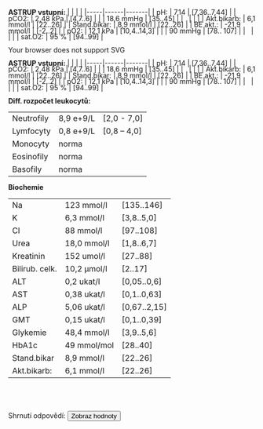 <div class="w3-row">
<div class="w3-twothird">

<bdl-tabs idlist="astrup2,astrup,biochemie" titlelist="ASTRUP pH pCO2,ASTRUP pH HCO3-,Biochemie"></bdl-tabs>

<div class="w3-row">
  <div id="astrup" style="line-height:0.9">
    <div class="w3-half w3-sand w3-large w3-padding">

**ASTRUP vstupní:**
| |  | |
|-----|------|-------|
| pH: |  7,14 | [7,36..7,44] |
| pCO2: | 2,48 kPa | [4,7..6] |
| | 18,6 mmHg | [35..45] |
| &nbsp; | | |
| Akt.bikarb: | 6,1 mmol/l | [22..26] |
| Stand.bikar: | 8,9 mmol/l | [22..26] |
| BE akt.: |  -21,9 mmol/l | [-2..2] |
| pO2: | 12,1 kPa | [10,4..14,3] |
| | 90 mmHg | [78.. 107] |
| &nbsp; | | |
| sat.O2: | 95 % | [94..99] |
  </div>
<div class="w3-half">

<object id="mySvg" type="image/svg+xml" data="screen/Acid-base_nomogramK1.svg" style="width:100%">
  Your browser does not support SVG
</object>

</div>
</div>
<div id="astrup2" style="line-height:0.9">
    <div class="w3-half w3-sand w3-large w3-padding">

**ASTRUP vstupní:**
| |  | |
|-----|------|-------|
| pH: |  7,14 | [7,36..7,44] |
| pCO2: | 2,48 kPa | [4,7..6] |
| | 18,6 mmHg | [35..45] |
| &nbsp; | | |
| Akt.bikarb: | 6,1 mmol/l | [22..26] |
| Stand.bikar: | 8,9 mmol/l | [22..26] |
| BE akt.: |  -21,9 mmol/l | [-2..2] |
| pO2: | 12,1 kPa | [10,4..14,3] |
| | 90 mmHg | [78.. 107] |
| &nbsp; | | |
| sat.O2: | 95 % | [94..99] |
  </div>
<div class="w3-half">

<bdl-sachart fromid="idfmi" refindex="9,3" convertors="1,1,0;1,133.322" width="500" height="500" p-h="7.14" p-c-o2="18.75"></bdl-sachart> 

</div>
</div>
<div id="biochemie" style="line-height:0.9">
    <div class="w3-half w3-sand w3-large w3-padding">

**Diff. rozpočet leukocytů:**

| | | |
|----|------------|------------|
| Neutrofily | 8,9 e+9/L| [2,0 - 7,0] |
| Lymfocyty | 0,8 e+9/L | [0,8 – 4,0] |
| Monocyty | norma | |
| Eosinofily | norma | |
| Basofily | norma | |
**Biochemie**

| | | |
|----|------------|------------|
| Na | 123 mmol/l | [135..146] |
| K | 6,3 mmol/l | [3,8..5,0] |
| Cl | 88 mmol/l | [97..108] |
| Urea | 18,0 mmol/l | [1,8..6,7] |
| Kreatinin | 152 umol/l | [27..88] |
| Bilirub. celk. | 10,2 μmol/l | [2..17] |
| ALT | 0,2 ukat/l | [0,05..0,6] |
| AST | 0,38 ukat/l | [0,1..0,63] |
| ALP | 5,06 ukat/l | [0,67..2,15] |
| GMT | 0,15 ukat/l | [0,1..0,39] |
| Glykemie |  48,4 mmol/l | [3,9..5,6] |
| HbA1c | 49 mmol/mol | [28..40] |
| Stand.bikar | 8,9 mmol/l | [22..26] |
| Akt.bikarb: | 6,1 mmol/l | [22..26] |

</div>
<div class="w3-half">

<bdl-calculator></bdl-calculator>
</div>    

</div>

</div>
</div>
<div class="w3-third">

<bdl-quizx id="q7" type="choice2" 
           question="20. Jaká je to porucha ABR?" 
           answers="A. metabolická acidóza|B. akutní respirační acidóza|C. chronická respirační acidóza|D. metabolická alkalóza" 
           correctoptions="true|false|false" 
           explanations="ano|ne|ne" 
           buttontitle="zkontrolovat odpověď"></bdl-quizx>
<bdl-quizx id="q7" type="choice2" 
           question="20. Jaká je to porucha ABR?" 
           answers="A. metabolická acidóza|B. akutní respirační acidóza|C. chronická respirační acidóza|D. metabolická alkalóza" 
           correctoptions="true|false|false" 
           explanations="ano|ne|ne" 
           buttontitle="zkontrolovat odpověď"></bdl-quizx>           
<bdl-quizx id="q7a" type="choice2" 
           question="21. Co to tedy může být za komplikaci DM 1. typu?" 
           answers="B. diabetická ketoacidóza| A. hypochloremická alkalóza při diabetu a zvracení|C. hyperglykemické hyperosmolární kóma" 
           correctoptions="true|false|false" 
           explanations="ano|ne|ne" 
           buttontitle="zkontrolovat odpověď"></bdl-quizx>           
<bdl-quizx id="q8" type="choice2" 
           question="22. Jaká je aniontová mezera (anion gap)?" 
           answers="A. AG = Na<sup>+</sup> – (Cl<sup>-</sup> + HCO3<sup>-</sup>) v USA au nás na ústavu<br/>AG = (Na<sup>+</sup>+K<sup>+</sup>) – (Cl<sup>-</sup> + HCO3<sup>-</sup>) v Evropě|B. AG = (Na<sup>+</sup>) + (2x Cl<sup>-</sup>) + (HCO3<sup>-</sup>) v USA a u nás na ústavu<br/>|C. AG = (Na<sup>+</sup>) + (2x Cl<sup>-</sup>) + (HCO3<sup>-</sup>) + (K<sup>+</sup>) v Evropě" 
           correctoptions="true|false|false" 
           explanations="ano|ne|ne" 
           buttontitle="zkontrolovat odpověď"></bdl-quizx>
<bdl-quizx id="q8a" type="choice2" 
           question="23. Aniontová mezera se obvykle pohybuje v rozmezí 10-12 mmol/l, hraničně pak 16 mmol/l. Zvýšená aniontová mezera může naznačovat přítomnost některých onemocnění nebo stavů, jako jsou metabolická acidóza. Spočítejte aniontovou mezeru zpaměti nebo na kalkulačce dle hodnot a vyberte:" 
           answers="C. AG = 28,9| A. AG = 314.2 | B. AG = 10" 
           correctoptions="true|false" 
           explanations="ano|ne" 
           buttontitle="zkontrolovat odpověď"></bdl-quizx>           
<bdl-quizx id="q9" type="choice2" 
           question="24. Jak by se změnily parametry ABR a klinický obraz, při zvracení?" 
           answers="A. Při zvracení dojde ke komplikaci již existující metabolické acidózy metabolickou alkalózou (ztráta H<sup>+</sup>, Cl<sup>-</sup>, bikarbonát), utlumení respiračních kompenzačních mechanismů, prohloubení dehydratace, zvýšení ztrát K<sup>+</sup> a ke zhoršení stavu (kombinovaná porucha ABR, deplece K<sup>+</sup>).|B. zvracením se ztrácí K<sup>+</sup>, dochází k rozvoji hypokálémie a není-li situace řešena, směně H<sup>+</sup> za K<sup>+</sup> na buněčné membráně (K<sup>+</sup> jde ven, H<sup>+</sup> dovnitř, dojde ke alkalizaci vnitřního prostředí." 
           correctoptions="true|false" 
           explanations="ano|ne" 
           buttontitle="zkontrolovat odpověď"></bdl-quizx>
<bdl-quizx id="q10" type="choice2" 
           question="25. Jaký nález očekáváte v moči?" 
           answers="B. budu očekávat ketonurii, glykosurii, polyurii, vyšší množství Na<sup>+</sup>, K<sup>+</sup> a fosfátů, kyselé pH|A. pH moči bude alkalické, bude ketonurie, nízká koncentrace K<sup>+</sup>, Na<sup>+</sup> i fosfátů, bude těžká proteinurie" 
           correctoptions="true|false" 
           explanations="ano|ne" 
           buttontitle="zkontrolovat odpověď"></bdl-quizx>
<bdl-quizx id="q11" type="choice2" 
           question="26. Jakou očekáváte osmolalitu séra? Jak ji lze vypočítat?" 
           answers="A. Osmolarita = (2xNa) + glykémie + urea - osmolarita bude zvýšená|B. Osmolarita bude snížená pro ztrátu sodíku a draslíku, vzorec (Na<sup>+</sup>) + (Cl<sup>-</sup>) + (K<sup>+</sup>) + urea" 
           correctoptions="true|false" 
           explanations="ano|ne" 
           buttontitle="zkontrolovat odpověď"></bdl-quizx>
<bdl-quizx id="q12" type="choice2" 
           question="27. Jak byste interpretovali renální parametry?" 
           answers="A. Elevace urey a kreatininu vs. na vrub dehydratace a prakticky prerenálního selhání s rozvojem ischémie ledvin. Dalším důvodem může být i chronická renální insuficience vzniklá v průběhu nemoci pro nespolupráci pacientky při léčbě. Aktuálně zhoršená konkomitantně probíhající komplikací a dehydratací." 
           correctoptions="true" 
           explanations="ano" 
           buttontitle="zkontrolovat odpověď"></bdl-quizx>
<bdl-quizx id="q13" type="choice2" 
           question="28. Jaký je vývoj kalémie u ketoacidózy? V čase, při zahájení léčby a jejím pokračování v dalším průběhu bez substituce kalia?" 
           answers="A. Po celou dobu přetrvává hyperkalémie, ta se srovná až ve chvíli, kdy glukóza klesne < 10mmol/L. Pokud se léčba nezahájí, pacient s hyperglykémií a hyperkalémií zmírá na maligní arytmii, pokud se substituje při léčbě kalium, hyperkalémie se horší a pacient je v riziku maligní arytmie.|B. metabolická acidóza vyvolá incipientně hyperkalémii, která se léčbou koriguje ke správné hodnotě, nedojde li k hrazení K<sup>+</sup> infuzemi, pacient je v riziku těžké hypokálémie díky ztrátám kalia močí a depleci IC rezerv." 
           correctoptions="false|true" 
           explanations="ne|ano" 
           buttontitle="zkontrolovat odpověď"></bdl-quizx>
<bdl-quizx id="q14" type="choice2" 
           question="29. Co je příčinou diabetické ketoacidózy?" 
           answers="A. absolutní nedostatek inzulinu a nadbytek glukagonu|B. relativní nedostatek inzulinu" 
           correctoptions="true|false" 
           explanations="ano|ne" 
           buttontitle="zkontrolovat odpověď"></bdl-quizx>
<bdl-quizx id="q15" type="choice2" 
           question="30. Jaká je patogeneze rozvoje diabetické ketoacidózy?"></bdl-quizx>
<bdl-quizx id="q16" type="choice2" 
           question="31. Které jiné stavy vedou ke zvýšené tvorbě ketolátek?" 
           answers="B. alkoholismus a hladovění|A. hypotyreóza, cushingův syndrom" 
           correctoptions="true|false" 
           explanations="ano|ne" 
           buttontitle="zkontrolovat odpověď"></bdl-quizx>
<bdl-quiz-summary id="qs1">
  Shrnutí odpovědí:
  <button class="w3-right w3-button w3-theme" onclick="document.getElementById('mySvg').contentDocument.getElementById('patientpoint').style.display='';">Zobraz hodnoty</button>
</bdl-quiz-summary>          
<bdl-quiz-control ids="q7,q7a,q8,q8a,q9,q10,q11,q12,q13,q14,q15,q16,qs1"></bdl-quiz-control>             

</div>
</div>
